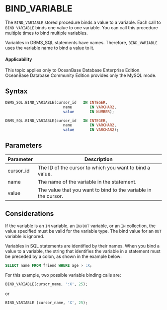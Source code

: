 BIND_VARIABLE
==================================

The `BIND_VARIABLE` stored procedure binds a value to a variable. Each call to `BIND_VARIABLE` binds one value to one variable. You can call this procedure multiple times to bind multiple variables.

Variables in DBMS_SQL statements have names. Therefore, `BIND_VARIABLE` uses the variable name to bind a value to it.

  <main id="notice" >
    <h4>Applicability</h4>
    <p>This topic applies only to OceanBase Database Enterprise Edition. OceanBase Database Community Edition provides only the MySQL mode. </p>
  </main>

Syntax
-----------

```sql
DBMS_SQL.BIND_VARIABLE(cursor_id   IN INTEGER,
                          name        IN VARCHAR2,
                          value       IN NUMBER);

DBMS_SQL.BIND_VARIABLE(cursor_id   IN INTEGER,
                          name        IN VARCHAR2,
                          value       IN VARCHAR2);
```



Parameters
-------------



| **Parameter** | **Description** |
|-----------|---------------|
| cursor_id | The ID of the cursor to which you want to bind a value.  |
| name | The name of the variable in the statement.  |
| value | The value that you want to bind to the variable in the cursor.  |



Considerations
-------------------------

If the variable is an `IN` variable, an `IN/OUT` variable, or an `IN` collection, the value specified must be valid for the variable type. The bind value for an `OUT` variable is ignored.

Variables in SQL statements are identified by their names. When you bind a value to a variable, the string that identifies the variable in a statement must be preceded by a colon, as shown in the example below:

```sql
SELECT name FROM friend WHERE age > :X;
```



For this example, two possible variable binding calls are:

```sql
BIND_VARIABLE(cursor_name, ':X', 25);
```



or

```sql
BIND_VARIABLE (cursor_name, 'X', 25);
```


